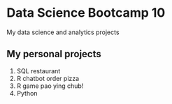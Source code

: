 # Data Science Bootcamp 10
My data science and analytics projects

## My personal projects

1. SQL restaurant
2. R chatbot order pizza
3. R game pao ying chub!
4. Python



